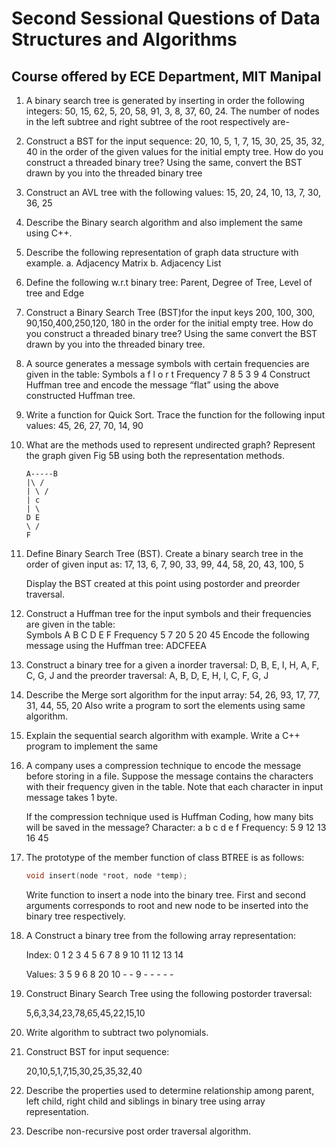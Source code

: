 # Second Sessional Questions of Data Structures and Algorithms

## Course offered by ECE Department, MIT Manipal

1. A binary search tree is generated by inserting in order the following integers:
   50, 15, 62, 5, 20, 58, 91, 3, 8, 37, 60, 24.
   The number of nodes in the left subtree and right subtree of the root respectively are-

2. Construct a BST for the input sequence: 20, 10, 5, 1, 7, 15, 30, 25, 35, 32, 40
   in the order of the given values for the initial empty tree.
   How do you construct a threaded binary tree?
   Using the same, convert the BST drawn by you into the threaded binary tree

3. Construct an AVL tree with the following values: 15, 20, 24, 10, 13, 7, 30, 36, 25

4. Describe the Binary search algorithm and also implement the same using C++.

5. Describe the following representation of graph data structure with example.
   a. Adjacency Matrix b. Adjacency List

6. Define the following w.r.t binary tree: Parent, Degree of Tree, Level of tree and Edge

7. Construct a Binary Search Tree (BST)for the input keys 200, 100, 300, 90,150,400,250,120, 180
   in the order for the initial empty tree.
   How do you construct a threaded binary tree?
   Using the same convert the BST drawn by you into the threaded binary tree.

8. A source generates a message symbols with certain frequencies are given in the table:
   Symbols a f l o r t
   Frequency 7 8 5 3 9 4
   Construct Huffman tree and encode the message “flat” using the above constructed Huffman tree.

9. Write a function for Quick Sort. Trace the function for the following input values:
   45, 26, 27, 70, 14, 90

10. What are the methods used to represent undirected graph? Represent the graph given Fig 5B using both the representation methods.

    ```code
    A-----B
    |\ /
    | \ /
    | c
    | \
    D E
    \ /
    F
    ```

11. Define Binary Search Tree (BST). Create a binary search tree in the order of given input as:
    17, 13, 6, 7, 90, 33, 99, 44, 58, 20, 43, 100, 5

    Display the BST created at this point using postorder and preorder traversal.

12. Construct a Huffman tree for the input symbols and their frequencies are given in the table:  
    Symbols A B C D E F
    Frequency 5 7 20 5 20 45
    Encode the following message using the Huffman tree: ADCFEEA

13. Construct a binary tree for a given a inorder traversal:
    D, B, E, I, H, A, F, C, G, J
    and the preorder traversal:
    A, B, D, E, H, I, C, F, G, J

14. Describe the Merge sort algorithm for the input array:
    54, 26, 93, 17, 77, 31, 44, 55, 20
    Also write a program to sort the elements using same algorithm.

15. Explain the sequential search algorithm with example.
    Write a C++ program to implement the same

16. A company uses a compression technique to encode the message before storing in a file.
    Suppose the message contains the characters with their frequency given in the table.
    Note that each character in input message takes 1 byte.

    If the compression technique used is Huffman Coding, how many bits will be saved in the message?
    Character: a b c d e f
    Frequency: 5 9 12 13 16 45

17. The prototype of the member function of class BTREE is as follows:

    ```cpp
    void insert(node *root, node *temp);
    ```

    Write function to insert a node into the binary tree.
    First and second arguments corresponds to root and new node to be inserted into the binary tree respectively.

18. A Construct a binary tree from the following array representation:

    Index: 0 1 2 3 4 5 6 7 8 9 10 11 12 13 14

    Values: 3 5 9 6 8 20 10 - - 9 - - - - -

19. Construct Binary Search Tree using the following postorder traversal:

    5,6,3,34,23,78,65,45,22,15,10

20. Write algorithm to subtract two polynomials.

21. Construct BST for input sequence:

    20,10,5,1,7,15,30,25,35,32,40

22. Describe the properties used to determine relationship among parent, left child, right child and siblings in binary tree using array representation.

23. Describe non-recursive post order traversal algorithm.
